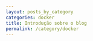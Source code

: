 ```yaml
---
layout: posts_by_category
categories: docker
title: Introdução sobre o blog
permalink: /category/docker
---
```

